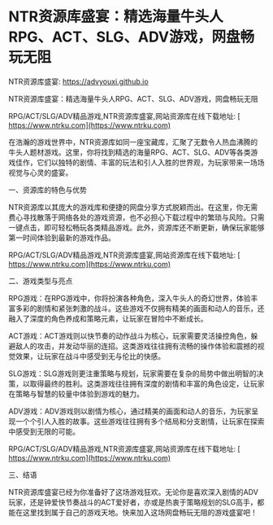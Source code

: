 # NTR资源库盛宴：精选海量牛头人RPG、ACT、SLG、ADV游戏，网盘畅玩无阻

NTR资源库盛宴: <https://advyouxi.github.io>

NTR资源库盛宴：精选海量牛头人RPG、ACT、SLG、ADV游戏，网盘畅玩无阻‌

RPG/ACT/SLG/ADV精品游戏,NTR资源库盛宴,网站资源库在线下载地址:  [             https://www.ntrku.com](https://www.ntrku.com)

在浩瀚的游戏世界中，NTR资源库如同一座宝藏库，汇聚了无数令人热血沸腾的牛头人题材游戏。这里，你将找到精选的海量RPG、ACT、SLG、ADV等各类游戏佳作，它们以独特的剧情、丰富的玩法和引人入胜的世界观，为玩家带来一场场视觉与心灵的盛宴。

‌一、资源库的特色与优势‌

NTR资源库以其庞大的游戏库和便捷的网盘分享方式脱颖而出。在这里，你无需费心寻找散落于网络各处的游戏资源，也不必担心下载过程中的繁琐与风险。只需一键点击，即可轻松畅玩各类精品游戏。此外，资源库还不断更新，确保玩家能够第一时间体验到最新的游戏作品。

RPG/ACT/SLG/ADV精品游戏,NTR资源库盛宴,网站资源库在线下载地址:  [             https://www.ntrku.com](https://www.ntrku.com)

‌二、游戏类型与亮点‌

‌RPG游戏‌：在RPG游戏中，你将扮演各种角色，深入牛头人的奇幻世界，体验丰富多彩的剧情和紧张刺激的战斗。这些游戏不仅拥有精美的画面和动人的音乐，还融入了深度的角色养成和策略元素，让玩家在冒险中不断成长。

‌ACT游戏‌：ACT游戏则以快节奏的动作战斗为核心，玩家需要灵活操控角色，躲避敌人的攻击，并发动华丽的连招。这类游戏往往拥有流畅的操作体验和震撼的视觉效果，让玩家在战斗中感受到无与伦比的快感。

‌SLG游戏‌：SLG游戏则更注重策略与规划，玩家需要在复杂的局势中做出明智的决策，以取得最终的胜利。这类游戏往往拥有深度的剧情和丰富的角色设定，让玩家在策略与智慧的较量中体验到游戏的魅力。

‌ADV游戏‌：ADV游戏则以剧情为核心，通过精美的画面和动人的音乐，为玩家呈现一个个引人入胜的故事。这些游戏往往拥有多个结局和分支剧情，让玩家在探索中感受到无限的可能。

RPG/ACT/SLG/ADV精品游戏,NTR资源库盛宴,网站资源库在线下载地址:  [             https://www.ntrku.com](https://www.ntrku.com)

‌三、结语‌

NTR资源库盛宴已经为你准备好了这场游戏狂欢。无论你是喜欢深入剧情的ADV玩家，还是钟爱快节奏战斗的ACT爱好者，亦或是热衷于策略规划的SLG高手，都能在这里找到属于自己的游戏天地。快来加入这场网盘畅玩无阻的游戏盛宴吧！

‌